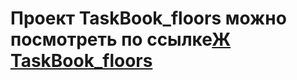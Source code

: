 # Проект TaskBook_floors можно посмотреть по ссылке[Ж TaskBook_floors](https://frontendtasks.vercel.app/tasks)
